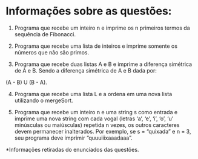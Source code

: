# Informações sobre as questões:

1. Programa que recebe um inteiro n e imprime os n primeiros termos da sequência de Fibonacci.

2. Programa que recebe uma lista de inteiros e imprime somente os números que não são primos.

3. Programa que recebe duas listas A e B e imprime a diferença simétrica de A e B. Sendo a diferença simétrica de A e B dada por:

(A - B) U (B - A).

4. Programa que recebe uma lista L e a ordena em uma nova lista utilizando o mergeSort.

5. Programa que recebe um inteiro n e uma string s como entrada e imprime uma nova string com cada vogal (letras ‘a’, ‘e’, ‘i’, ‘o’, ‘u’ minúsculas ou maiúsculas) repetida n vezes, os outros caracteres devem permanecer inalterados. Por exemplo, se s = “quixada” e n = 3, seu programa deve imprimir “quuuiiixaaadaaa”.

*Informações retiradas do enunciados das questões.
